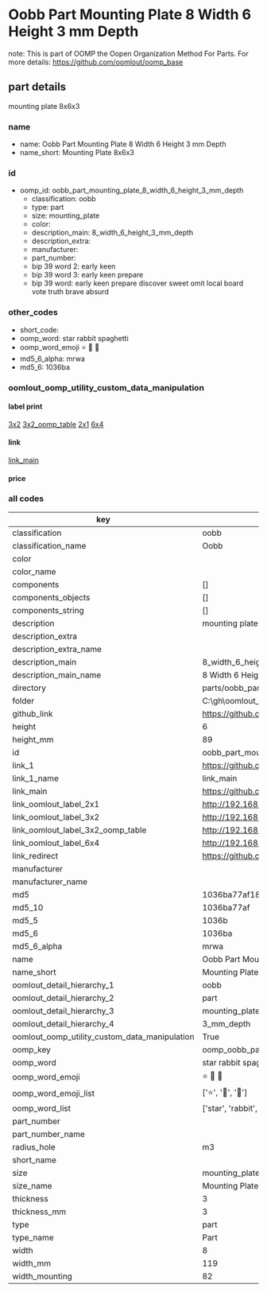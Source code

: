 # Oobb Part Mounting Plate 8 Width 6 Height 3 mm Depth  

note: This is part of OOMP the Oopen Organization Method For Parts. For more details: https://github.com/oomlout/oomp_base

##  part details
  



mounting plate 8x6x3



### name
* name: Oobb Part Mounting Plate 8 Width 6 Height 3 mm Depth
* name_short: Mounting Plate 8x6x3 
### id
* oomp_id: oobb_part_mounting_plate_8_width_6_height_3_mm_depth
  * classification: oobb
  * type: part
  * size: mounting_plate
  * color: 
  * description_main: 8_width_6_height_3_mm_depth
  * description_extra: 
  * manufacturer: 
  * part_number: 
  * bip 39 word 2: early keen
  * bip 39 word 3: early keen prepare
  * bip 39 word: early keen prepare discover sweet omit local board vote truth brave absurd

### other_codes
* short_code: 
* oomp_word: star rabbit spaghetti
* oomp_word_emoji :star: :rabbit: :spaghetti:
* md5_6_alpha: mrwa
* md5_6: 1036ba






### oomlout_oomp_utility_custom_data_manipulation
#### label print
[3x2](http://192.168.1.245:1112/?label=oomp%20mrwa)
[3x2_oomp_table](http://192.168.1.108:1112/?label=oomp%20mrwa)
[2x1](http://192.168.1.242:1112/?label=oomp%20mrwa)
[6x4](http://192.168.1.55:1112/?label=oomp%20mrwa)    

#### link

[link_main](https://github.com/oomlout/oomlout_oobb_version_4_generated_parts/tree/main/navigation_oomp/oobb/part/mounting_plate/8_width_6_height_3_mm_depth/part)                              

#### price







### all codes 
| key | value |  
| --- | --- |  
| classification | oobb |  
| classification_name | Oobb |  
| color |  |  
| color_name |  |  
| components | [] |  
| components_objects | [] |  
| components_string | [] |  
| description | mounting plate 8x6x3 |  
| description_extra |  |  
| description_extra_name |  |  
| description_main | 8_width_6_height_3_mm_depth |  
| description_main_name | 8 Width 6 Height 3 mm Depth |  
| directory | parts/oobb_part_mounting_plate_8_width_6_height_3_mm_depth |  
| folder | C:\gh\oomlout_oobb_version_4_generated_parts\parts\oobb_part_mounting_plate_8_width_6_height_3_mm_depth |  
| github_link | https://github.com/oomlout/oomlout_oomp_part_src/tree/main/parts/oobb_part_mounting_plate_8_width_6_height_3_mm_depth |  
| height | 6 |  
| height_mm | 89 |  
| id | oobb_part_mounting_plate_8_width_6_height_3_mm_depth |  
| link_1 | https://github.com/oomlout/oomlout_oobb_version_4_generated_parts/tree/main/navigation_oomp/oobb/part/mounting_plate/8_width_6_height_3_mm_depth/part |  
| link_1_name | link_main |  
| link_main | https://github.com/oomlout/oomlout_oobb_version_4_generated_parts/tree/main/navigation_oomp/oobb/part/mounting_plate/8_width_6_height_3_mm_depth/part |  
| link_oomlout_label_2x1 | http://192.168.1.242:1112/?label=oomp%20mrwa |  
| link_oomlout_label_3x2 | http://192.168.1.245:1112/?label=oomp%20mrwa |  
| link_oomlout_label_3x2_oomp_table | http://192.168.1.108:1112/?label=oomp%20mrwa |  
| link_oomlout_label_6x4 | http://192.168.1.55:1112/?label=oomp%20mrwa |  
| link_redirect | https://github.com/oomlout/oomlout_oobb_version_4_generated_parts/tree/main/parts/oobb_mounting_plate_08_06_03_rh_m3_mo_82_nm_cytron_maker_pi_rp2040 |  
| manufacturer |  |  
| manufacturer_name |  |  
| md5 | 1036ba77af18b06a69edd3ef53de6a29 |  
| md5_10 | 1036ba77af |  
| md5_5 | 1036b |  
| md5_6 | 1036ba |  
| md5_6_alpha | mrwa |  
| name | Oobb Part Mounting Plate 8 Width 6 Height 3 mm Depth |  
| name_short | Mounting Plate 8x6x3  |  
| oomlout_detail_hierarchy_1 | oobb |  
| oomlout_detail_hierarchy_2 | part |  
| oomlout_detail_hierarchy_3 | mounting_plate |  
| oomlout_detail_hierarchy_4 | 3_mm_depth |  
| oomlout_oomp_utility_custom_data_manipulation | True |  
| oomp_key | oomp_oobb_part_mounting_plate_8_width_6_height_3_mm_depth |  
| oomp_word | star rabbit spaghetti |  
| oomp_word_emoji | :star: :rabbit: :spaghetti: |  
| oomp_word_emoji_list | [':star:', ':rabbit:', ':spaghetti:'] |  
| oomp_word_list | ['star', 'rabbit', 'spaghetti'] |  
| part_number |  |  
| part_number_name |  |  
| radius_hole | m3 |  
| short_name |  |  
| size | mounting_plate |  
| size_name | Mounting Plate |  
| thickness | 3 |  
| thickness_mm | 3 |  
| type | part |  
| type_name | Part |  
| width | 8 |  
| width_mm | 119 |  
| width_mounting | 82 |  
